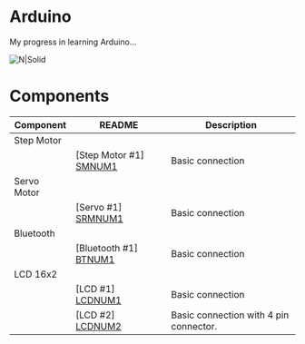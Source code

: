 # Arduino
My progress in learning Arduino...

![N|Solid](https://upload.wikimedia.org/wikipedia/commons/thumb/3/38/Arduino_Uno_-_R3.jpg/220px-Arduino_Uno_-_R3.jpg)

# Components
| Component | README | Description |
| ------ | ------ | ------ |
| Step Motor |
|  | [Step Motor #1] [SMNUM1] | Basic connection
| Servo Motor |
|  | [Servo #1] [SRMNUM1] | Basic connection
| Bluetooth |
|  | [Bluetooth #1] [BTNUM1] | Basic connection
| LCD 16x2 |
|  | [LCD #1] [LCDNUM1] | Basic connection
|  | [LCD #2] [LCDNUM2] | Basic connection with 4 pin connector.


   [SMNUM1]: <https://github.com/NetPumi2/Arduino/blob/master/Basic/StepMotor/StepMotorBasicConnection/README.md>

   [BTNUM1]: <https://github.com/NetPumi2/Arduino/blob/master/Basic/Bluetooth/BluetoothBasicConnection/README.md>

   [SRMNUM1]: <https://github.com/NetPumi2/Arduino/blob/master/Basic/ServoMotor/ServoMotorBasicConnection/README.md>

   [LCDNUM1]: <https://github.com/NetPumi2/Arduino/blob/master/Basic/LCD16x2/LCD16x2BasicConnection1/README.md>

   [LCDNUM2]: <https://github.com/NetPumi2/Arduino/blob/master/Basic/LCD16x2/LCD16x2-4PinBasicConnection2/README.md>
